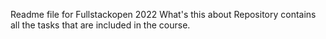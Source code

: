 Readme file for Fullstackopen 2022
What's this about
Repository contains all the tasks that are included in the course.
